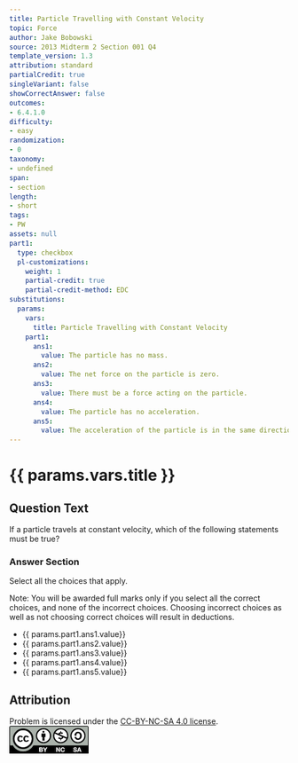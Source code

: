 ```yaml
---
title: Particle Travelling with Constant Velocity
topic: Force
author: Jake Bobowski
source: 2013 Midterm 2 Section 001 Q4
template_version: 1.3
attribution: standard
partialCredit: true
singleVariant: false
showCorrectAnswer: false
outcomes:
- 6.4.1.0
difficulty:
- easy
randomization:
- 0
taxonomy:
- undefined
span:
- section
length:
- short
tags:
- PW
assets: null
part1:
  type: checkbox
  pl-customizations:
    weight: 1
    partial-credit: true
    partial-credit-method: EDC
substitutions:
  params:
    vars:
      title: Particle Travelling with Constant Velocity
    part1:
      ans1:
        value: The particle has no mass.
      ans2:
        value: The net force on the particle is zero.
      ans3:
        value: There must be a force acting on the particle.
      ans4:
        value: The particle has no acceleration.
      ans5:
        value: The acceleration of the particle is in the same direction as the velocity.
---
```

# {{ params.vars.title }}

## Question Text

If a particle travels at constant velocity, which of the following statements must be true?

### Answer Section

Select all the choices that apply.

Note: You will be awarded full marks only if you select all the correct choices, and none of the incorrect choices. Choosing incorrect choices as well as not choosing correct choices will result in deductions.

- {{ params.part1.ans1.value}}
- {{ params.part1.ans2.value}}
- {{ params.part1.ans3.value}}
- {{ params.part1.ans4.value}}
- {{ params.part1.ans5.value}}

## Attribution

Problem is licensed under the [CC-BY-NC-SA 4.0 license](https://creativecommons.org/licenses/by-nc-sa/4.0/).<br> ![The Creative Commons 4.0 license requiring attribution-BY, non-commercial-NC, and share-alike-SA license.](https://raw.githubusercontent.com/firasm/bits/master/by-nc-sa.png)